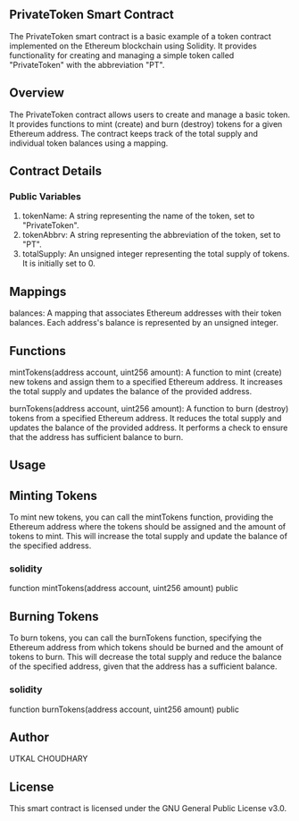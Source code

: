 ## PrivateToken Smart Contract

The PrivateToken smart contract is a basic example of a token contract implemented on the Ethereum blockchain using Solidity. It provides functionality for creating and managing a simple token called "PrivateToken" with the abbreviation "PT".

## Overview

The PrivateToken contract allows users to create and manage a basic token. It provides functions to mint (create) and burn (destroy) tokens for a given Ethereum address. The contract keeps track of the total supply and individual token balances using a mapping.

## Contract Details

### Public Variables

1. tokenName: A string representing the name of the token, set to "PrivateToken".
2. tokenAbbrv: A string representing the abbreviation of the token, set to "PT".
3. totalSupply: An unsigned integer representing the total supply of tokens. It is initially set to 0.
   
## Mappings

balances: A mapping that associates Ethereum addresses with their token balances. Each address's balance is represented by an unsigned integer.

## Functions

mintTokens(address account, uint256 amount): A function to mint (create) new tokens and assign them to a specified Ethereum address. It increases the total supply and updates the balance of the provided address.

burnTokens(address account, uint256 amount): A function to burn (destroy) tokens from a specified Ethereum address. It reduces the total supply and updates the balance of the provided address. It performs a check to ensure that the address has sufficient balance to burn.

## Usage

## Minting Tokens

To mint new tokens, you can call the mintTokens function, providing the Ethereum address where the tokens should be assigned and the amount of tokens to mint. This will increase the total supply and update the balance of the specified address.

### solidity

function mintTokens(address account, uint256 amount) public

## Burning Tokens

To burn tokens, you can call the burnTokens function, specifying the Ethereum address from which tokens should be burned and the amount of tokens to burn. This will decrease the total supply and reduce the balance of the specified address, given that the address has a sufficient balance.

### solidity

function burnTokens(address account, uint256 amount) public

## Author
UTKAL CHOUDHARY

## License
This smart contract is licensed under the GNU General Public License v3.0.
